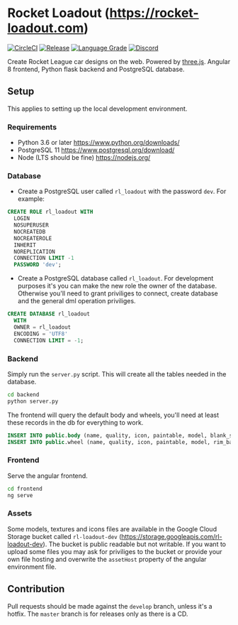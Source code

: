 # Rocket Loadout (https://rocket-loadout.com)

[![CircleCI][circleci]][circleci-url]
[![Release][release]][release-url]
[![Language Grade][lgtm]][lgtm-url]
[![Discord][discord]][discord-url]

[circleci]: https://circleci.com/gh/Longi94/rl-loadout/tree/master.svg?style=svg
[circleci-url]: https://circleci.com/gh/Longi94/rl-loadout/tree/master
[release]: https://img.shields.io/github/v/tag/Longi94/rl-loadout?label=release
[release-url]: https://github.com/Longi94/rl-loadout/releases
[lgtm]: https://img.shields.io/lgtm/grade/javascript/github/Longi94/rl-loadout.svg?label=code%20quality
[lgtm-url]: https://lgtm.com/projects/g/Longi94/rl-loadout/
[discord]: https://img.shields.io/discord/609050910731010048.svg?colorB=7581dc&logo=discord&logoColor=white
[discord-url]: https://discord.gg/c8cArY9

Create Rocket League car designs on the web. Powered by [three.js](https://threejs.org/). Angular 8 frontend, Python flask backend and PostgreSQL database.

## Setup

This applies to setting up the local development environment.

### Requirements

* Python 3.6 or later https://www.python.org/downloads/
* PostgreSQL 11 https://www.postgresql.org/download/
* Node (LTS should be fine) https://nodejs.org/

### Database

* Create a PostgreSQL user called `rl_loadout` with the password `dev`. For example:
```sql
CREATE ROLE rl_loadout WITH
  LOGIN
  NOSUPERUSER
  NOCREATEDB
  NOCREATEROLE
  INHERIT
  NOREPLICATION
  CONNECTION LIMIT -1
  PASSWORD 'dev';
```
* Create a PostgreSQL database called `rl_loadout`. For development purposes it's you can make the new role the owner of the database. Otherwise you'll need to grant priviliges to connect, create database and the general dml operation priviliges.
```sql
CREATE DATABASE rl_loadout
  WITH 
  OWNER = rl_loadout
  ENCODING = 'UTF8'
  CONNECTION LIMIT = -1;
```

### Backend

Simply run the `server.py` script. This will create all the tables needed in the database.

```bash
cd backend
python server.py
```

The frontend will query the default body and wheels, you'll need at least these records in the db for everything to work.

```sql
INSERT INTO public.body (name, quality, icon, paintable, model, blank_skin, base_skin) VALUES ('Octane', 0, 'icons/Body_Octane_Thumbnail.jpg', true, 'models/Body_Octane_SF.glb', 'textures/Pepe_Body_BlankSkin_RGB.tga', 'textures/Pepe_Body_D.tga');
INSERT INTO public.wheel (name, quality, icon, paintable, model, rim_base, rim_rgb_map) VALUES ('OEM', 0, 'icons/Wheel_Star_Thumbnail.jpg', true, 'models/WHEEL_Star_SM.glb', 'textures/OEM_D.tga', 'textures/OEM_RGB.tga');
```

### Frontend

Serve the angular frontend.

```bash
cd frontend
ng serve
```

### Assets

Some models, textures and icons files are available in the Google Cloud Storage bucket called `rl-loadout-dev` (https://storage.googleapis.com/rl-loadout-dev). The bucket is public readable but not writable. If you want to upload some files you may ask for priviliges to the bucket or provide your own file hosting and overwrite the `assetHost` property of the angular environment file.

## Contribution

Pull requests should be made against the `develop` branch, unless it's a hotfix. The `master` branch is for releases only as there is a CD.
